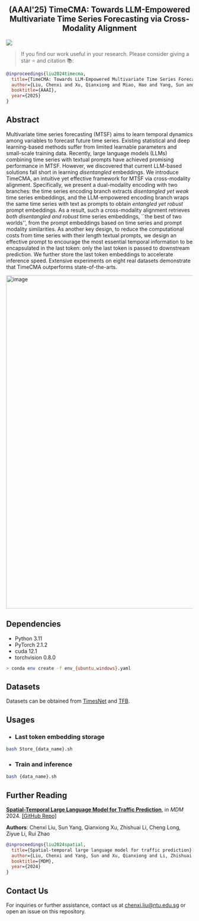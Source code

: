<div align="center">
  <!-- <h1><b> TimeCMA </b></h1> -->
  <!-- <h2><b> Time-CMA </b></h2> -->
  <h2><b> (AAAI'25) TimeCMA: Towards LLM-Empowered Multivariate Time Series Forecasting via Cross-Modality Alignment </b></h2>
</div>

[![](http://img.shields.io/badge/cs.LG-arXiv%3A2401.10134-B31B1B.svg)](https://arxiv.org/abs/2406.01638)

> If you find our work useful in your research. Please consider giving a star ⭐ and citation 📚:

```bibtex
@inproceedings{liu2024timecma,
  title={TimeCMA: Towards LLM-Empowered Multivariate Time Series Forecasting via Cross-Modality Alignment},
  author={Liu, Chenxi and Xu, Qianxiong and Miao, Hao and Yang, Sun and Zhang, Lingzheng and Long, Cheng and Li, Ziyue and Zhao, Rui},
  booktitle={AAAI},
  year={2025}
}
```

## Abstract
Multivariate time series forecasting (MTSF) aims to learn temporal dynamics among variables to forecast future time series. Existing statistical and deep learning-based methods suffer from limited learnable parameters and small-scale training data. Recently, large language models (LLMs) combining time series with textual prompts have achieved promising performance in MTSF. However, we discovered that current LLM-based solutions fall short in learning *disentangled* embeddings. We introduce TimeCMA, an intuitive yet effective framework for MTSF via cross-modality alignment. Specifically, we present a dual-modality encoding with two branches: the time series encoding branch extracts *disentangled yet weak* time series embeddings, and the LLM-empowered encoding branch wraps the same time series with text as prompts to obtain *entangled yet robust* prompt embeddings. As a result, such a cross-modality alignment retrieves *both disentangled and robust* time series embeddings, ``the best of two worlds'', from the prompt embeddings based on time series and prompt modality similarities. As another key design, to reduce the computational costs from time series with their length textual prompts, we design an effective prompt to encourage the most essential temporal information to be encapsulated in the last token: only the last token is passed to downstream prediction. We further store the last token embeddings to accelerate inference speed. Extensive experiments on eight real datasets demonstrate that TimeCMA outperforms state-of-the-arts.

<img width="896" alt="image" src="https://github.com/user-attachments/assets/006904b8-931b-496a-b523-59180a2714bc" />

## Dependencies

* Python 3.11
* PyTorch 2.1.2
* cuda 12.1
* torchvision 0.8.0

```bash
> conda env create -f env_{ubuntu,windows}.yaml
```

## Datasets
Datasets can be obtained from [TimesNet](https://drive.google.com/drive/folders/13Cg1KYOlzM5C7K8gK8NfC-F3EYxkM3D2) and [TFB](https://drive.google.com/file/d/1vgpOmAygokoUt235piWKUjfwao6KwLv7/view).

## Usages
* ### Last token embedding storage

```bash
bash Store_{data_name}.sh
```

* ### Train and inference
   
```bash
bash {data_name}.sh
```

## Further Reading
[**Spatial-Temporal Large Language Model for Traffic Prediction**](https://arxiv.org/abs/2401.10134), in *MDM* 2024.
[\[GitHub Repo\]](https://github.com/ChenxiLiu-HNU/ST-LLM)

**Authors**: Chenxi Liu, Sun Yang, Qianxiong Xu, Zhishuai Li, Cheng Long, Ziyue Li, Rui Zhao

```bibtex
@inproceedings{liu2024spatial,
  title={Spatial-temporal large language model for traffic prediction},
  author={Liu, Chenxi and Yang, Sun and Xu, Qianxiong and Li, Zhishuai and Long, Cheng and Li, Ziyue and Zhao, Rui},
  booktitle={MDM},
  year={2024}
}
```

## Contact Us
For inquiries or further assistance, contact us at [chenxi.liu@ntu.edu.sg](mailto:chenxi.liu@ntu.edu.sg) or open an issue on this repository.
